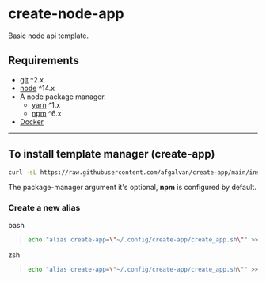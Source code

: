 # create-node-app

Basic node api template.

## Requirements

- [git](https://git-scm.com/downloads) ^2.x
- [node](https://nodejs.org/en/download/) ^14.x
- A node package manager.
  - [yarn](https://classic.yarnpkg.com/en/docs/install/) ^1.x
  - [npm](https://www.npmjs.com/get-npm) ^6.x
- [Docker](https://www.docker.com/get-started)

---

## To install template manager (create-app)

```bash
curl -sL https://raw.githubusercontent.com/afgalvan/create-app/main/installer.sh | bash -s [package-manager] [branch]
```

The package-manager argument it's optional, **npm** is configured by default.

### Create a new alias

bash

> ```bash
> echo "alias create-app=\"~/.config/create-app/create_app.sh\"" >> ~/.bashrc
> ```

zsh

> ```zsh
> echo "alias create-app=\"~/.config/create-app/create_app.sh\"" >> ~/.zshrc
> ```
